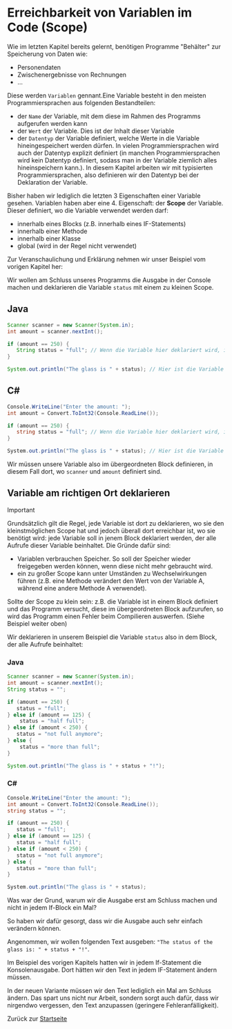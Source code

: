 # Erreichbarkeit von Variablen im Code (Scope)

Wie im letzten Kapitel bereits gelernt, benötigen Programme "Behälter" zur Speicherung von Daten wie:
- Personendaten
- Zwischenergebnisse von Rechnungen
- ...

Diese werden `Variablen` gennant.Eine Variable besteht in den meisten Programmiersprachen aus folgenden Bestandteilen:
- der `Name` der Variable, mit dem diese im Rahmen des Programms aufgerufen werden kann
- der `Wert` der Variable. Dies ist der Inhalt dieser Variable
- der `Datentyp` der Variable definiert, welche Werte in die Variable hineingespeichert werden dürfen. In vielen Programmiersprachen wird auch der Datentyp explizit definiert (in manchen Programmiersprachen wird kein Datentyp definiert, sodass man in der Variable ziemlich alles hineinspeichern kann.). In diesem Kapitel arbeiten wir mit typisierten Programmiersprachen, also definieren wir den Datentyp bei der Deklaration der Variable.

Bisher haben wir lediglich die letzten 3 Eigenschaften einer Variable gesehen. Variablen haben aber eine 4. Eigenschaft: der **Scope** der Variable.
Dieser definiert, wo die Variable verwendet werden darf: 
  - innerhalb eines Blocks (z.B. innerhalb eines IF-Statements)
  - innerhalb einer Methode
  - innerhalb einer Klasse
  - global (wird in der Regel nicht verwendet)

Zur Veranschaulichung und Erklärung nehmen wir unser Beispiel vom vorigen Kapitel her:

Wir wollen am Schluss unseres Programms die Ausgabe in der Console machen und deklarieren die Variable `status` mit einem zu kleinen Scope.

## Java 

```Java
Scanner scanner = new Scanner(System.in);
int amount = scanner.nextInt();

if (amount == 250) {
   String status = "full"; // Wenn die Variable hier deklariert wird, ist diese auch nur in diesem Block erreichbar, sprich nur zwischen den { } von der IF-Anweisung.
} 

System.out.println("The glass is " + status); // Hier ist die Variable status also nicht erreichbar. Diese Anweisung würde zu einem Fehler führen.

```

## C#

```c#
Console.WriteLine("Enter the amount: ");
int amount = Convert.ToInt32(Console.ReadLine());

if (amount == 250) {
   string status = "full"; // Wenn die Variable hier deklariert wird, ist diese auch nur in diesem Block erreichbar, sprich nur zwischen den { } von der IF-Anweisung.
} 

System.out.println("The glass is " + status); // Hier ist die Variable status also nicht erreichbar. Diese Anweisung würde zu einem Fehler führen.
```

Wir müssen unsere Variable also im übergeordneten Block definieren, in diesem Fall dort, wo `scanner` und `amount` definiert sind. 

## Variable am richtigen Ort deklarieren

> [!IMPORTANT]
> Grundsätzlich gilt die Regel, jede Variable ist dort zu deklarieren, wo sie den kleinstmöglichen Scope hat und jedoch überall dort erreichbar ist, wo sie benötigt wird: jede Variable soll in jenem Block deklariert werden, der alle Aufrufe dieser Variable beinhaltet. Die Gründe dafür sind:
> - Variablen verbrauchen Speicher. So soll der Speicher wieder freigegeben werden können, wenn diese nicht mehr gebraucht wird.
> - ein zu großer Scope kann unter Umständen zu Wechselwirkungen führen (z.B. eine Methode verändert den Wert von der Variable A, während eine andere Methode A verwendet).

Sollte der Scope zu klein sein: z.B. die Variable ist in einem Block definiert und das Programm versucht, diese im übergeordneten Block aufzurufen, so wird das Programm einen Fehler beim Compilieren auswerfen. (Siehe Beispiel weiter oben) 

Wir deklarieren in unserem Beispiel die Variable `status` also in dem Block, der alle Aufrufe beinhaltet:

### Java 

```Java
Scanner scanner = new Scanner(System.in);
int amount = scanner.nextInt();
String status = "";

if (amount == 250) {
   status = "full";
} else if (amount == 125) {
    status = "half full";
} else if (amount < 250) {
   status = "not full anymore";
} else {
    status = "more than full";
}

System.out.println("The glass is " + status + "!");

```

### C#

```c#
Console.WriteLine("Enter the amount: ");
int amount = Convert.ToInt32(Console.ReadLine());
string status = "";

if (amount == 250) {
   status = "full";
} else if (amount == 125) {
   status = "half full";
} else if (amount < 250) {
   status = "not full anymore";
} else {
   status = "more than full";
}

System.out.println("The glass is " + status);
```

Was war der Grund, warum wir die Ausgabe erst am Schluss machen und nicht in jedem If-Block ein Mal?

So haben wir dafür gesorgt, dass wir die Ausgabe auch sehr einfach verändern können. 

Angenommen, wir wollen folgenden Text ausgeben: `"The status of the glass is: " + status + "!"`. 

Im Beispiel des vorigen Kapitels hatten wir in jedem If-Statement die Konsolenausgabe. Dort hätten wir den Text in jedem IF-Statement ändern müssen. 

In der neuen Variante müssen wir den Text lediglich ein Mal am Schluss ändern. Das spart uns nicht nur Arbeit, sondern sorgt auch dafür, dass wir nirgendwo vergessen, den Text anzupassen (geringere Fehleranfälligkeit).

Zurück zur [Startseite](README.md)
